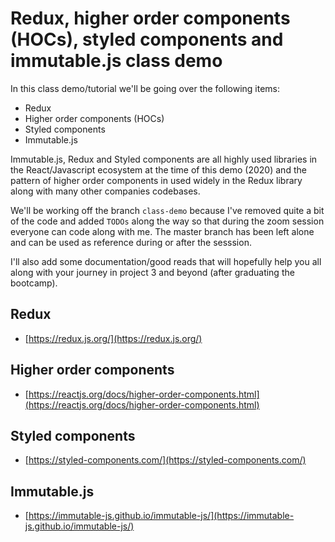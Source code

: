 # Redux, higher order components (HOCs), styled components and immutable.js class demo

In this class demo/tutorial we'll be going over the following items:

- Redux
- Higher order components (HOCs)
- Styled components
- Immutable.js

Immutable.js, Redux and Styled components are all highly used libraries in the React/Javascript ecosystem at the time of this demo (2020) and the pattern of higher order components in used widely in the Redux library along with many other companies codebases.

We'll be working off the branch `class-demo` because I've removed quite a bit of the code and added `TODOs` along the way so that during the zoom session everyone can code along with me. The master branch has been left alone and can be used as reference during or after the sesssion.

I'll also add some documentation/good reads that will hopefully help you all along with your journey in project 3 and beyond (after graduating the bootcamp).

## Redux

- [https://redux.js.org/](https://redux.js.org/)

## Higher order components

- [https://reactjs.org/docs/higher-order-components.html](https://reactjs.org/docs/higher-order-components.html)

## Styled components

- [https://styled-components.com/](https://styled-components.com/)

## Immutable.js

- [https://immutable-js.github.io/immutable-js/](https://immutable-js.github.io/immutable-js/)
